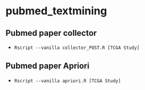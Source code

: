 # pubmed_textmining

## **Pubmed paper collector**

* ```Rscript --vanilla collector_POST.R [TCGA Study]```

## **Pubmed paper Apriori**

* ```Rscript --vanilla apriori.R [TCGA Study]```